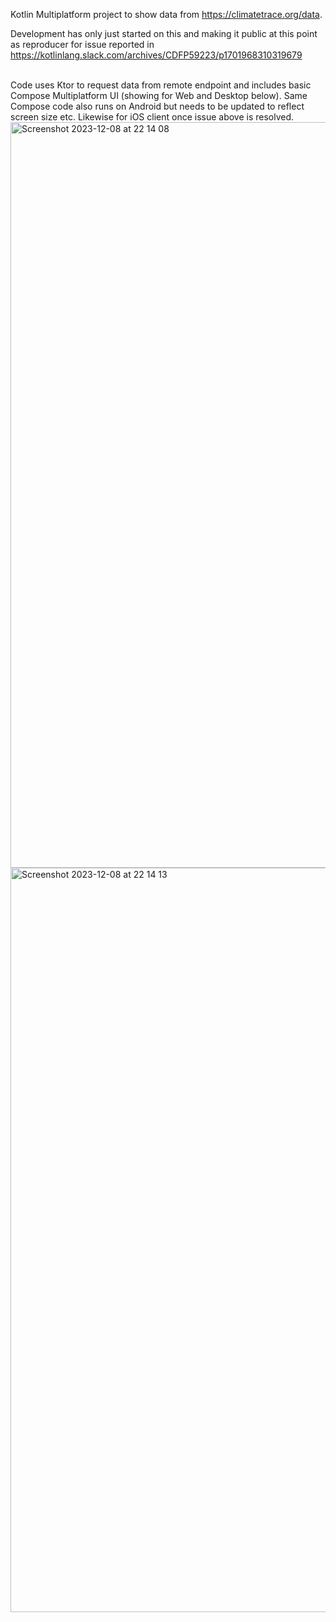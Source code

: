 Kotlin Multiplatform project to show data from https://climatetrace.org/data.

Development has only just started on this and making it public at this point as reproducer for issue reported in https://kotlinlang.slack.com/archives/CDFP59223/p1701968310319679


<br>
Code uses Ktor to request data from remote endpoint and includes basic Compose Multiplatform UI (showing for Web and Desktop below).  Same Compose code also
runs on Android but needs to be updated to reflect screen size etc.  Likewise for iOS client once issue above is resolved.


<img width="1193" alt="Screenshot 2023-12-08 at 22 14 08" src="https://github.com/joreilly/ClimateTraceKMP/assets/6302/fecd89ee-d9b9-48ff-b8c6-c4af49b6d0d7">

<img width="1191" alt="Screenshot 2023-12-08 at 22 14 13" src="https://github.com/joreilly/ClimateTraceKMP/assets/6302/709e2722-5ca4-4c19-ae0a-7ca18d0170f2">
